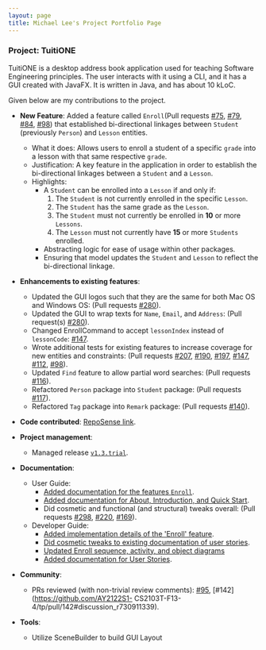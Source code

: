 ```yaml
---
layout: page
title: Michael Lee's Project Portfolio Page
---
```


### Project: TuitiONE

TuitiONE is a desktop address book application used for teaching Software Engineering principles. The user interacts with it using a CLI, and it has a GUI created with JavaFX. It is written in Java, and has about 10 kLoC.

Given below are my contributions to the project.

* **New Feature**: Added a feature called `Enroll`(Pull requests [#75](https://github.com/AY2122S1-CS2103T-F13-4/tp/pull/75), [#79](https://github.com/AY2122S1-CS2103T-F13-4/tp/pull/79), [#84](https://github.com/AY2122S1-CS2103T-F13-4/tp/pull/84), [#98](https://github.com/AY2122S1-CS2103T-F13-4/tp/pull/98)) that established bi-directional linkages between `Student` (previously `Person`) and `Lesson` entities.
  * What it does: Allows users to enroll a student of a specific `grade` into a lesson with that same respective `grade`.
  * Justification: A key feature in the application in order to establish the bi-directional linkages between a `Student` and a `Lesson`.
  * Highlights:
    * A `Student` can be enrolled into a `Lesson` if and only if:
      1. The `Student` is not currently enrolled in the specific `Lesson`.
      1. The `Student` has the same grade as the `Lesson`.
      1. The `Student` must not currently be enrolled in **10** or more `Lessons`.
      1. The `Lesson` must not currently have **15** or more `Students` enrolled.
    * Abstracting logic for ease of usage within other packages.
    * Ensuring that model updates the `Student` and `Lesson` to reflect the bi-directional linkage.

* **Enhancements to existing features**:
  * Updated the GUI logos such that they are the same for both Mac OS and Windows OS: (Pull requests [#280](https://github.com/AY2122S1-CS2103T-F13-4/tp/pull/280)).
  * Updated the GUI to wrap texts for `Name`, `Email`, and `Address`: (Pull request(s) [#280](https://github.com/AY2122S1-CS2103T-F13-4/tp/pull/280)).
  * Changed EnrollCommand to accept `lessonIndex` instead of `lessonCode`: [#147](https://github.com/AY2122S1-CS2103T-F13-4/tp/pull/147).
  * Wrote additional tests for existing features to increase coverage for new entities and constraints: (Pull requests [#207](https://github.com/AY2122S1-CS2103T-F13-4/tp/pull/207), [#190](https://github.com/AY2122S1-CS2103T-F13-4/tp/pull/190), [#197](https://github.com/AY2122S1-CS2103T-F13-4/tp/pull/197), [#147](https://github.com/AY2122S1-CS2103T-F13-4/tp/pull/147), [#112](https://github.com/AY2122S1-CS2103T-F13-4/tp/pull/112), [#98](https://github.com/AY2122S1-CS2103T-F13-4/tp/pull/98)).
  * Updated `Find` feature to allow partial word searches: (Pull requests [#116](https://github.com/AY2122S1-CS2103T-F13-4/tp/pull/116)).
  * Refactored `Person` package into `Student` package: (Pull requests [#117](https://github.com/AY2122S1-CS2103T-F13-4/tp/pull/117)).
  * Refactored `Tag` package into `Remark` package: (Pull requests [#140](https://github.com/AY2122S1-CS2103T-F13-4/tp/pull/140)).

* **Code contributed**: [RepoSense link](https://nus-cs2103-ay2122s1.github.io/tp-dashboard/?search=michael&sort=groupTitle&sortWithin=title&timeframe=commit&mergegroup=&groupSelect=groupByRepos&breakdown=true&checkedFileTypes=docs~functional-code~test-code~other&since=2021-09-17).

* **Project management**:
  * Managed release [`v1.3.trial`](https://github.com/AY2122S1-CS2103T-F13-4/tp/releases/tag/v1.3.trial).

* **Documentation**:
  * User Guide:
    * [Added documentation for the features `Enroll`](https://github.com/AY2122S1-CS2103T-F13-4/tp/pull/290).
    * [Added documentation for About, Introduction, and Quick Start](https://github.com/AY2122S1-CS2103T-F13-4/tp/pull/180).
    * Did cosmetic and functional (and structural) tweaks overall: (Pull requests [#298](https://github.com/AY2122S1-CS2103T-F13-4/tp/pull/298), [#220](https://github.com/AY2122S1-CS2103T-F13-4/tp/pull/220), [#169](https://github.com/AY2122S1-CS2103T-F13-4/tp/pull/169/files)).
  * Developer Guide:
    * [Added implementation details of the 'Enroll' feature](https://github.com/AY2122S1-CS2103T-F13-4/tp/pull/153).
    * [Did cosmetic tweaks to existing documentation of user stories](https://github.com/AY2122S1-CS2103T-F13-4/tp/pull/164).
    * [Updated Enroll sequence, activity, and object diagrams](https://github.com/AY2122S1-CS2103T-F13-4/tp/pull/164)
    * [Added documentation for User Stories](https://github.com/AY2122S1-CS2103T-F13-4/tp/pull/116).
* **Community**:
  * PRs reviewed (with non-trivial review comments): [#95](https://github.com/AY2122S1-CS2103T-F13-4/tp/pull/95#discussion_r725457630), [#142](https://github.com/AY2122S1-    CS2103T-F13-4/tp/pull/142#discussion_r730911339).

* **Tools**:
  * Utilize SceneBuilder to build GUI Layout
